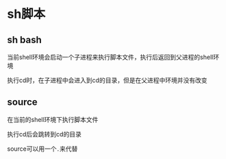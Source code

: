 # sh脚本

## sh bash

当前shell环境会启动一个子进程来执行脚本文件，执行后返回到父进程的shell环境

执行cd时，在子进程中会进入到cd的目录，但是在父进程中环境并没有改变

## source

在当前的shell环境下执行脚本文件

执行cd后会跳转到cd的目录

source可以用一个`.`来代替
